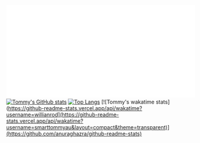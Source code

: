 ![](./text.svg)
[![Tommy's GitHub stats](https://github-readme-stats.vercel.app/api?username=smarttommyau&count_private=true&show_icons=true&hide=stars&theme=transparent)](https://github.com/anuraghazra/github-readme-stats)
[![Top Langs](https://github-readme-stats.vercel.app/api/top-langs/?username=smarttommyau&layout=compact&theme=transparent)](https://github.com/anuraghazra/github-readme-stats)
[![Tommy's wakatime stats](https://github-readme-stats.vercel.app/api/wakatime?username=willianrod](https://github-readme-stats.vercel.app/api/wakatime?username=smarttommyau&layout=compact&theme=transparent)](https://github.com/anuraghazra/github-readme-stats)
